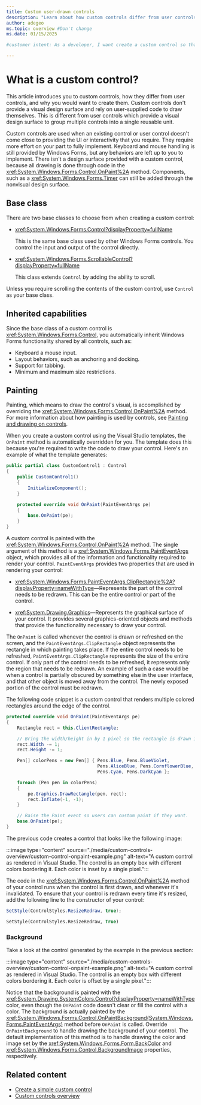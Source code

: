 ```yaml
---
title: Custom user-drawn controls
description: "Learn about how custom controls differ from user controls by not providing a visual design surface and relying on user-supplied code for drawing."
author: adegeo
ms.topic: overview #Don't change
ms.date: 01/15/2025

#customer intent: As a developer, I want create a custom control so that I can control how it's drawn.

---
```


# What is a custom control?

This article introduces you to custom controls, how they differ from user controls, and why you would want to create them. Custom controls don't provide a visual design surface and rely on user-supplied code to draw themselves. This is different from user controls which provide a visual design surface to group multiple controls into a single reusable unit.

Custom controls are used when an existing control or user control doesn't come close to providing the UI or interactivity that you require. They require more effort on your part to fully implement. Keyboard and mouse handling is still provided by Windows Forms, but any behaviors are left up to you to implement. There isn't a design surface provided with a custom control, because all drawing is done through code in the <xref:System.Windows.Forms.Control.OnPaint%2A> method. Components, such as a <xref:System.Windows.Forms.Timer> can still be added through the nonvisual design surface.

## Base class

There are two base classes to choose from when creating a custom control:

- <xref:System.Windows.Forms.Control?displayProperty=fullName>

  This is the same base class used by other Windows Forms controls. You control the input and output of the control directly.

- <xref:System.Windows.Forms.ScrollableControl?displayProperty=fullName>

  This class extends `Control` by adding the ability to scroll.

Unless you require scrolling the contents of the custom control, use `Control` as your base class.

## Inherited capabilities

Since the base class of a custom control is <xref:System.Windows.Forms.Control>, you automatically inherit Windows Forms functionality shared by all controls, such as:

- Keyboard a mouse input.
- Layout behaviors, such as anchoring and docking.
- Support for tabbing.
- Minimum and maximum size restrictions.

## Painting

<!-- I don't like the second half of this para -->
Painting, which means to draw the control's visual, is accomplished by overriding the <xref:System.Windows.Forms.Control.OnPaint%2A> method. For more information about how painting is used by controls, see [Painting and drawing on controls](../controls/custom-painting-drawing.md).

When you create a custom control using the Visual Studio templates, the `OnPaint` method is automatically overridden for you. The template does this because you're required to write the code to draw your control. Here's an example of what the template generates:

```csharp
public partial class CustomControl1 : Control
{
    public CustomControl1()
    {
        InitializeComponent();
    }

    protected override void OnPaint(PaintEventArgs pe)
    {
        base.OnPaint(pe);
    }
}
```

A custom control is painted with the <xref:System.Windows.Forms.Control.OnPaint%2A> method. The single argument of this method is a <xref:System.Windows.Forms.PaintEventArgs> object, which provides all of the information and functionality required to render your control. `PaintEventArgs` provides two properties that are used in rendering your control:

- <xref:System.Windows.Forms.PaintEventArgs.ClipRectangle%2A?displayProperty=nameWithType>&mdash;Represents the part of the control needs to be redrawn. This can be the entire control or part of the control.

- <xref:System.Drawing.Graphics>&mdash;Represents the graphical surface of your control. It provides several graphics-oriented objects and methods that provide the functionality necessary to draw your control.

The `OnPaint` is called whenever the control is drawn or refreshed on the screen, and the `PaintEventArgs.ClipRectangle` object represents the rectangle in which painting takes place. If the entire control needs to be refreshed, `PaintEventArgs.ClipRectangle` represents the size of the entire control. If only part of the control needs to be refreshed, it represents only the region that needs to be redrawn. An example of such a case would be when a control is partially obscured by something else in the user interface, and that other object is moved away from the control. The newly exposed portion of the control must be redrawn.

The following code snippet is a custom control that renders multiple colored rectangles around the edge of the control.

```csharp
protected override void OnPaint(PaintEventArgs pe)
{
    Rectangle rect = this.ClientRectangle;

    // Bring the width/height in by 1 pixel so the rectangle is drawn inside the control.
    rect.Width -= 1;
    rect.Height -= 1;

    Pen[] colorPens = new Pen[] { Pens.Blue, Pens.BlueViolet,
                                  Pens.AliceBlue, Pens.CornflowerBlue,
                                  Pens.Cyan, Pens.DarkCyan };

    foreach (Pen pen in colorPens)
    {
        pe.Graphics.DrawRectangle(pen, rect);
        rect.Inflate(-1, -1);
    }

    // Raise the Paint event so users can custom paint if they want.
    base.OnPaint(pe);
}
```

The previous code creates a control that looks like the following image:

:::image type="content" source="./media/custom-controls-overview/custom-control-onpaint-example.png" alt-text="A custom control as rendered in Visual Studio. The control is an empty box with different colors bordering it. Each color is inset by a single pixel.":::

The code in the <xref:System.Windows.Forms.Control.OnPaint%2A> method of your control runs when the control is first drawn, and whenever it's invalidated. To ensure that your control is redrawn every time it's resized, add the following line to the constructor of your control:
  
```csharp
SetStyle(ControlStyles.ResizeRedraw, true);
```

```vb
SetStyle(ControlStyles.ResizeRedraw, True)
```

### Background

Take a look at the control generated by the example in the previous section:

:::image type="content" source="./media/custom-controls-overview/custom-control-onpaint-example.png" alt-text="A custom control as rendered in Visual Studio. The control is an empty box with different colors bordering it. Each color is offset by a single pixel.":::

Notice that the background is painted with the <xref:System.Drawing.SystemColors.Control?displayProperty=nameWithType> color, even though the `OnPaint` code doesn't clear or fill the control with a color. The background is actually painted by the <xref:System.Windows.Forms.Control.OnPaintBackground(System.Windows.Forms.PaintEventArgs)> method before `OnPaint` is called. Override `OnPaintBackground` to handle drawing the background of your control. The default implementation of this method is to handle drawing the color and image set by the <xref:System.Windows.Forms.Form.BackColor> and <xref:System.Windows.Forms.Control.BackgroundImage> properties, respectively.

## Related content

- [Create a simple custom control](how-to-create-simple-custom-control.md)
- [Custom controls overview](overview.md)